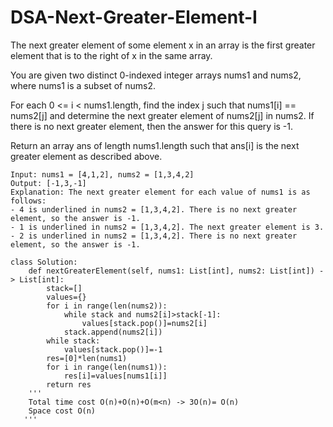 # DSA-Next-Greater-Element-I
The next greater element of some element x in an array is the first greater element that is to the right of x in the same array.

You are given two distinct 0-indexed integer arrays nums1 and nums2, where nums1 is a subset of nums2.

For each 0 <= i < nums1.length, find the index j such that nums1[i] == nums2[j] and determine the next greater element of nums2[j] in nums2. If there is no next greater element, then the answer for this query is -1.

Return an array ans of length nums1.length such that ans[i] is the next greater element as described above.
```
Input: nums1 = [4,1,2], nums2 = [1,3,4,2]
Output: [-1,3,-1]
Explanation: The next greater element for each value of nums1 is as follows:
- 4 is underlined in nums2 = [1,3,4,2]. There is no next greater element, so the answer is -1.
- 1 is underlined in nums2 = [1,3,4,2]. The next greater element is 3.
- 2 is underlined in nums2 = [1,3,4,2]. There is no next greater element, so the answer is -1.
```
```
class Solution:
    def nextGreaterElement(self, nums1: List[int], nums2: List[int]) -> List[int]:
        stack=[]
        values={}
        for i in range(len(nums2)):
            while stack and nums2[i]>stack[-1]:
                values[stack.pop()]=nums2[i]
            stack.append(nums2[i])
        while stack:
            values[stack.pop()]=-1
        res=[0]*len(nums1)
        for i in range(len(nums1)):
            res[i]=values[nums1[i]]
        return res
    '''
    Total time cost O(n)+O(n)+O(m<n) -> 3O(n)= O(n)
    Space cost O(n)
   '''
```
